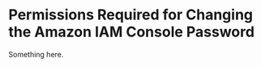 [title]: # (Permissions Required for Changing the Amazon IAM Console Password)
[tags]: # (XXX)
[priority]: # (3649)
# Permissions Required for Changing the Amazon IAM Console Password
Something here.
